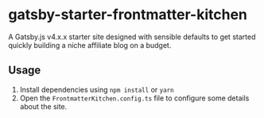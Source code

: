 # gatsby-starter-frontmatter-kitchen

A Gatsby.js v4.x.x starter site designed with sensible defaults to get started quickly building a niche affiliate blog on a budget.

## Usage

1. Install dependencies using `npm install` or  `yarn`
2. Open the `FrontmatterKitchen.config.ts` file to configure some details about the site.

